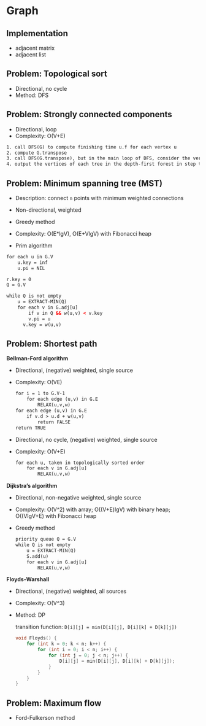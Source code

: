 # Graph

## Implementation
- adjacent matrix
- adjacent list

## Problem: Topological sort

- Directional, no cycle
- Method: DFS

## Problem: Strongly connected components

- Directional, loop
- Complexity: O(V+E)

```html
1. call DFS(G) to compute finishing time u.f for each vertex u
2. compute G.transpose
3. call DFS(G.transpose), but in the main loop of DFS, consider the vertices in order of decreasing u.f (in step one)
4. output the vertices of each tree in the depth-first forest in step three
```

## Problem: Minimum spanning tree (MST)

- Description: connect `n` points with minimum weighted connections

- Non-directional, weighted

- Greedy method

- Complexity: O(E*lgV), O(E+VlgV) with Fibonacci heap

- Prim algorithm

```html
for each u in G.V
	u.key = inf
	u.pi = NIL

r.key = 0
Q = G.V

while Q is not empty
	u = EXTRACT-MIN(Q)
	for each v in G.adj[u]
		if v in Q && w(u,v) < v.key
    	v.pi = u
      v.key = w(u,v)
```

## Problem: Shortest path

**Bellman-Ford algorithm**

- Directional, (negative) weighted, single source
- Complexity: O(VE)

    ```html
    for i = 1 to G.V-1
        for each edge (u,v) in G.E
            RELAX(u,v,w)
    for each edge (u,v) in G.E
        if v.d > u.d + w(u,v)
            return FALSE
    return TRUE
    ```

- Directional, no cycle, (negative) weighted, single source
- Complexity: O(V+E)

    ```html
    for each u, taken in topologically sorted order
        for each v in G.adj[u]
            RELAX(u,v,w)
    ```

**Dijkstra’s algorithm**

- Directional, non-negative weighted, single source
- Complexity: O(V^2) with array; O((V+E)lgV) with binary heap; O((VlgV+E) with Fibonacci heap
- Greedy method

    ```html
    priority queue Q = G.V
    while Q is not empty
        u = EXTRACT-MIN(Q)
        S.add(u)
        for each v in G.adj[u]
            RELAX(u,v,w)
    ```

**Floyds-Warshall**

- Directional, (negative) weighted, all sources

- Complexity: O(V^3)

- Method: DP

    transition function: `D[i][j] = min(D[i][j], D[i][k] + D[k][j])`

    ```cpp
    void Floyds() {
        for (int k = 0; k < n; k++) {
            for (int i = 0; i < n; i++) {
                for (int j = 0; j < n; j++) {
                    D[i][j] = min(D[i][j], D[i][k] + D[k][j]);
                }
            }
        }
    }
    ```
  
## Problem: Maximum flow 
- Ford-Fulkerson method
